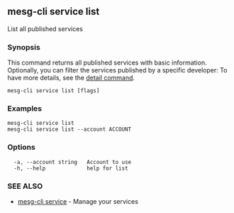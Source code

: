 ## mesg-cli service list

List all published services

### Synopsis

This command returns all published services with basic information.
Optionally, you can filter the services published by a specific developer:
To have more details, see the [detail command](mesg-cli_service_detail.md).

```
mesg-cli service list [flags]
```

### Examples

```
mesg-cli service list
mesg-cli service list --account ACCOUNT
```

### Options

```
  -a, --account string   Account to use
  -h, --help             help for list
```

### SEE ALSO

* [mesg-cli service](mesg-cli_service.md)	 - Manage your services


